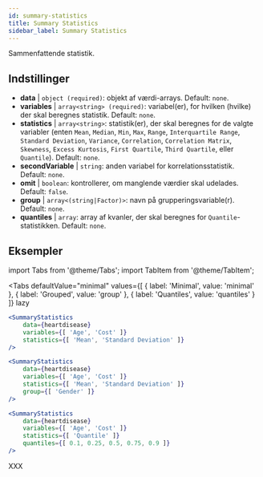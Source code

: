 ```yaml
---
id: summary-statistics 
title: Summary Statistics
sidebar_label: Summary Statistics
---
```


Sammenfattende statistik.

## Indstillinger

* __data__ | `object (required)`: objekt af værdi-arrays. Default: `none`.
* __variables__ | `array<string> (required)`: variabel(er), for hvilken (hvilke) der skal beregnes statistik. Default: `none`.
* __statistics__ | `array<string>`: statistik(er), der skal beregnes for de valgte variabler (enten `Mean`, `Median`, `Min`, `Max`, `Range`, `Interquartile Range`, `Standard Deviation`, `Variance`, `Correlation`, `Correlation Matrix`, `Skewness`, `Excess Kurtosis`, `First Quartile`, `Third Quartile`, eller `Quantile`). Default: `none`.
* __secondVariable__ | `string`: anden variabel for korrelationsstatistik. Default: `none`.
* __omit__ | `boolean`: kontrollerer, om manglende værdier skal udelades. Default: `false`.
* __group__ | `array<(string|Factor)>`: navn på grupperingsvariable(r). Default: `none`.
* __quantiles__ | `array`: array af kvanler, der skal beregnes for `Quantile`-statistikken. Default: `none`.


## Eksempler

import Tabs from '@theme/Tabs';
import TabItem from '@theme/TabItem';

<Tabs
    defaultValue="minimal"
    values={[
        { label: 'Minimal', value: 'minimal' },
        { label: 'Grouped', value: 'group' },
        { label: 'Quantiles', value: 'quantiles' }
    ]}
    lazy
>

<TabItem value="minimal">

```jsx live
<SummaryStatistics 
    data={heartdisease} 
    variables={[ 'Age', 'Cost' ]}
    statistics={[ 'Mean', 'Standard Deviation' ]}
/>
```

</TabItem>

<TabItem value="group" >

```jsx live
<SummaryStatistics 
    data={heartdisease} 
    variables={[ 'Age', 'Cost' ]}
    statistics={[ 'Mean', 'Standard Deviation' ]}
    group={[ 'Gender' ]}
/>
```
</TabItem>

<TabItem value="quantiles">

```jsx live
<SummaryStatistics 
    data={heartdisease} 
    variables={[ 'Age', 'Cost' ]}
    statistics={[ 'Quantile' ]}
    quantiles={[ 0.1, 0.25, 0.5, 0.75, 0.9 ]}
/>
```

</TabItem>

</Tabs>

XXX
